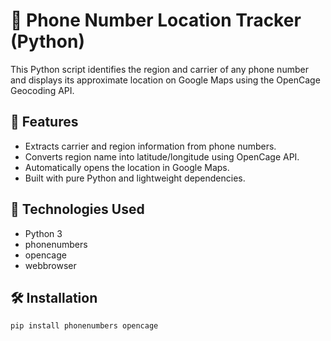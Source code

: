 # 📍 Phone Number Location Tracker (Python)

This Python script identifies the region and carrier of any phone number and displays its approximate location on Google Maps using the OpenCage Geocoding API.

## 🚀 Features
- Extracts carrier and region information from phone numbers.
- Converts region name into latitude/longitude using OpenCage API.
- Automatically opens the location in Google Maps.
- Built with pure Python and lightweight dependencies.

## 🧠 Technologies Used
- Python 3
- phonenumbers
- opencage
- webbrowser

## 🛠️ Installation
```bash
pip install phonenumbers opencage
